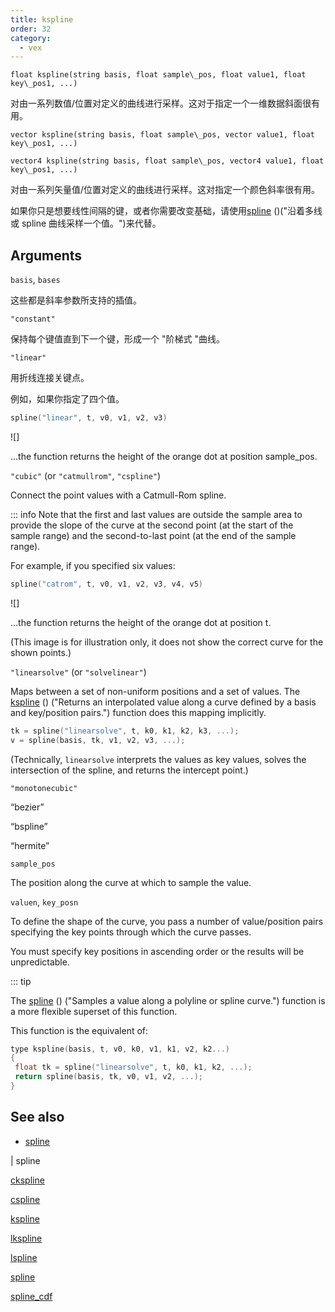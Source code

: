 ```yaml
---
title: kspline
order: 32
category:
  - vex
---
```


`float kspline(string basis, float sample\_pos, float value1, float key\_pos1, ...)`

对由一系列数值/位置对定义的曲线进行采样。这对于指定一个一维数据斜面很有用。

`vector kspline(string basis, float sample\_pos, vector value1, float key\_pos1, ...)`

`vector4 kspline(string basis, float sample\_pos, vector4 value1, float key\_pos1, ...)`

对由一系列矢量值/位置对定义的曲线进行采样。这对指定一个颜色斜率很有用。

如果你只是想要线性间隔的键，或者你需要改变基础，请使用[spline](spline.html) ()("沿着多线或 spline 曲线采样一个值。")来代替。

## Arguments

`basis`, `bases`

这些都是斜率参数所支持的插值。

`"constant"`

保持每个键值直到下一个键，形成一个 "阶梯式 "曲线。

`"linear"`

用折线连接关键点。

例如，如果你指定了四个值。

```c
spline("linear", t, v0, v1, v2, v3)

```

![]

…the function returns the height of the orange dot at position sample_pos.

`"cubic"` (or `"catmullrom"`, `"cspline"`)

Connect the point values with a Catmull-Rom spline.

::: info Note that the first and last values are outside the sample area to
provide the slope of the curve at the second point (at the start of the
sample range) and the second-to-last point (at the end of the sample
range).

For example, if you specified six values:

```c
spline("catrom", t, v0, v1, v2, v3, v4, v5)

```

![]

…the function returns the height of the orange dot at position t.

(This image is for illustration only, it does not show the correct
curve for the shown points.)

`"linearsolve"` (or `"solvelinear"`)

Maps between a set of non-uniform positions and a set of values.
The [kspline](kspline.html) () ("Returns an interpolated value along a curve defined by a basis and key/position pairs.") function does this mapping implicitly.

```c
tk = spline("linearsolve", t, k0, k1, k2, k3, ...);
v = spline(basis, tk, v1, v2, v3, ...);

```

(Technically, `linearsolve` interprets the values as key values, solves the
intersection of the spline, and returns the intercept point.)

`"monotonecubic"`

“bezier”

“bspline”

“hermite”

`sample_pos`

The position along the curve at which to sample the value.

`valuen`, `key_posn`

To define the shape of the curve, you pass a number of value/position pairs specifying the key points through which the curve passes.

You must specify key positions in ascending order or the results will be unpredictable.

::: tip

The [spline](spline.html) () ("Samples a value along a polyline or spline curve.") function is a more flexible superset of this function.

This function is the equivalent of:

```c
type kspline(basis, t, v0, k0, v1, k1, v2, k2...)
{
 float tk = spline("linearsolve", t, k0, k1, k2, ...);
 return spline(basis, tk, v0, v1, v2, ...);
}

```

## See also

- [spline](spline.html)

|
spline

[ckspline](ckspline.html)

[cspline](cspline.html)

[kspline](kspline.html)

[lkspline](lkspline.html)

[lspline](lspline.html)

[spline](spline.html)

[spline_cdf](spline_cdf.html)
